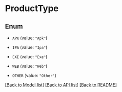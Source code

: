 # ProductType

## Enum


* `APK` (value: `"Apk"`)

* `IPA` (value: `"Ipa"`)

* `EXE` (value: `"Exe"`)

* `WEB` (value: `"Web"`)

* `OTHER` (value: `"Other"`)


[[Back to Model list]](../README.md#documentation-for-models) [[Back to API list]](../README.md#documentation-for-api-endpoints) [[Back to README]](../README.md)


